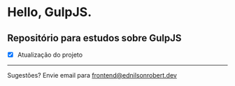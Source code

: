 # Hello, GulpJS.

## Repositório para estudos sobre GulpJS

  - [x] Atualização do projeto

---

Sugestões? Envie email para <frontend@ednilsonrobert.dev>
